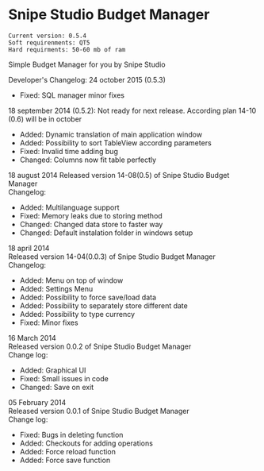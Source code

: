 Snipe Studio Budget Manager
===
~~~~~~~~~~
Current version: 0.5.4
Soft requirenments: QT5
Hard requirments: 50-60 mb of ram
~~~~~~~~~~

Simple Budget Manager for you by Snipe Studio

Developer's Changelog:
24 october 2015 (0.5.3)

* Fixed:       SQL manager minor fixes

18 september 2014 (0.5.2):
        Not ready for next release. According plan 14-10 (0.6) will be in october
* Added:        Dynamic translation of main application window
* Added:        Possibility to sort TableView according parameters
* Fixed:        Invalid time adding bug
* Changed:      Columns now fit table perfectly

18 august 2014
	Released version 14-08(0.5) of Snipe Studio Budget Manager  
	Changelog:
* Added: 	Multilanguage support
* Fixed: 	Memory leaks due to storing method
* Changed: 	Changed data store to faster way
* Changed: 	Default instalation folder in windows setup

18 april 2014   
	Released version 14-04(0.0.3) of Snipe Studio Budget Manager   
	Changelog:      
* Added:        Menu on top of window
* Added:        Settings Menu
* Added:        Possibility to force save/load data
* Added:        Possibility to separately store different date
* Added:        Possibility to type currency
* Fixed:        Minor fixes
	
16 March 2014   
	Released version 0.0.2 of Snipe Studio Budget Manager   
	Change log:     
* Added:	Graphical UI
* Fixed: 	Small issues in code
* Changed:	Save on exit
		
05 February 2014        
	Released version 0.0.1 of Snipe Studio Budget Manager   
	Change log:     
* Fixed:	Bugs in deleting function
* Added:	Checkouts for adding operations
* Added:	Force reload function
* Added:	Force save function
